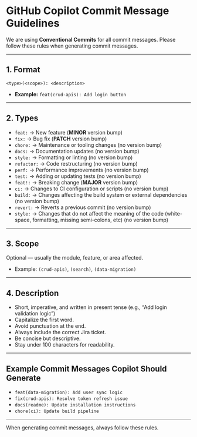 # GitHub Copilot Commit Message Guidelines

We are using **Conventional Commits** for all commit messages. Please follow these rules when generating commit messages.

---

## 1. Format

`<type>(<scope>): <description>`

- **Example:** `feat(crud-apis): Add login button`

---

## 2. Types

- `feat:` → New feature (**MINOR** version bump)
- `fix:` → Bug fix (**PATCH** version bump)
- `chore:` → Maintenance or tooling changes (no version bump)
- `docs:` → Documentation updates (no version bump)
- `style:` → Formatting or linting (no version bump)
- `refactor:` → Code restructuring (no version bump)
- `perf:` → Performance improvements (no version bump)
- `test:` → Adding or updating tests (no version bump)
- `feat!:` → Breaking change (**MAJOR** version bump)
- `ci:` → Changes to CI configuration or scripts (no version bump)
- `build:` → Changes affecting the build system or external dependencies (no version bump)
- `revert:` → Reverts a previous commit (no version bump)
- `style:` → Changes that do not affect the meaning of the code (white-space, formatting, missing semi-colons, etc) (no version bump)

---

## 3. Scope

Optional — usually the module, feature, or area affected.

- Example: `(crud-apis)`, `(search)`, `(data-migration)`

---

## 4. Description

- Short, imperative, and written in present tense (e.g., “Add login validation logic”)
- Capitalize the first word.
- Avoid punctuation at the end.
- Always include the correct Jira ticket.
- Be concise but descriptive.
- Stay under 100 characters for readability.

---

## Example Commit Messages Copilot Should Generate

- `feat(data-migration): Add user sync logic`
- `fix(crud-apis): Resolve token refresh issue`
- `docs(readme): Update installation instructions`
- `chore(ci): Update build pipeline`

---

When generating commit messages, always follow these rules.
